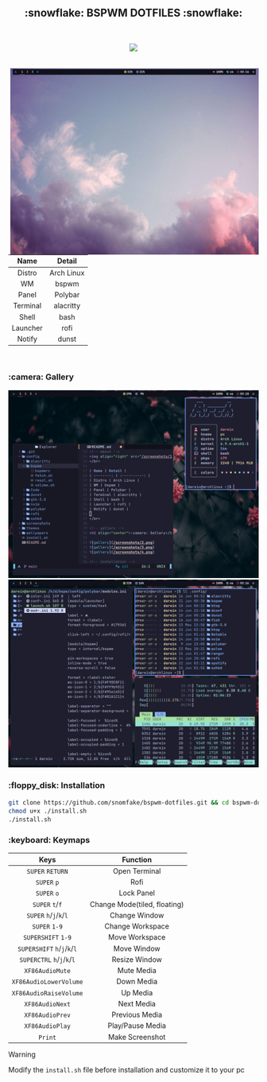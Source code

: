 <!-- title -->
<h2 align="center">:snowflake: BSPWM DOTFILES :snowflake:</h2>

</br>

<p align="center">
  <img src="https://img.shields.io/github/repo-size/snomfake/bspwm-dotfiles?style=for-the-badge">
  </br>
</p>

</br>

<!-- about -->
<img align="right" src="/screenshots/1.png" width="500px">
</br>

| Name | Detail |
| :-------: | :----------: |
| Distro | Arch Linux |
| WM | bspwm |
| Panel | Polybar |
| Terminal | alacritty |
| Shell | bash |
| Launcher | rofi |
| Notify | dunst |

</br>

<!-- gallery -->
<h3 align="left">:camera: Gallery</h3>

![gallery](/screenshots/2.png)
![gallery](/screenshots/3.png)

<!-- installation -->
<h3 align="left">:floppy_disk: Installation</h3>

```bash
git clone https://github.com/snomfake/bspwm-dotfiles.git && cd bspwm-dotfiles
chmod u+x ./install.sh
./install.sh
```

<h3 align="left">:keyboard: Keymaps</h3>

| Keys | Function |
| :--: | :------: |
| `SUPER` `RETURN` | Open Terminal |
| `SUPER` `p` | Rofi |
| `SUPER` `o` | Lock Panel |
| `SUPER` `t`/`f` | Change Mode(tiled, floating) |
| `SUPER` `h`/`j`/`k`/`l` | Change Window |
| `SUPER` `1-9` | Change Workspace |
| `SUPERSHIFT` `1-9` | Move Workspace |
| `SUPERSHIFT` `h`/`j`/`k`/`l` | Move Window |
| `SUPERCTRL` `h`/`j`/`k`/`l` | Resize Window |
| `XF86AudioMute` | Mute Media |
| `XF86AudioLowerVolume` | Down Media |
| `XF86AudioRaiseVolume` | Up Media |
| `XF86AudioNext` | Next Media |
| `XF86AudioPrev` | Previous Media |
| `XF86AudioPlay` | Play/Pause Media |
| `Print` | Make Screenshot |

> [!WARNING]
> Modify the `install.sh` file before installation and customize it to your pc 
